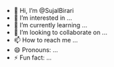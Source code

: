- 👋 Hi, I’m @SujalBirari
- 👀 I’m interested in ...
- 🌱 I’m currently learning ...
- 💞️ I’m looking to collaborate on ...
- 📫 How to reach me ...
- 😄 Pronouns: ...
- ⚡ Fun fact: ...

<!---
SujalBirari/SujalBirari is a ✨ special ✨ repository because its `README.md` (this file) appears on your GitHub profile.
You can click the Preview link to take a look at your changes.
--->
